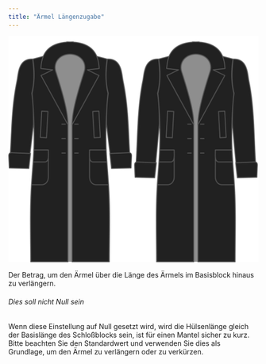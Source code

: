 ```yaml
---
title: "Ärmel Längenzugabe"
---
```


![Sleevelength Bonus](./sleevelengthbonus.svg)

Der Betrag, um den Ärmel über die Länge des Ärmels im Basisblock hinaus zu verlängern.

<Note>

###### Dies soll nicht Null sein

Wenn diese Einstellung auf Null gesetzt wird, wird die Hülsenlänge gleich der Basislänge des Schloßblocks sein,
ist für einen Mantel sicher zu kurz.
Bitte beachten Sie den Standardwert und verwenden Sie dies als Grundlage, um den Ärmel zu verlängern oder zu verkürzen.

</Note>




